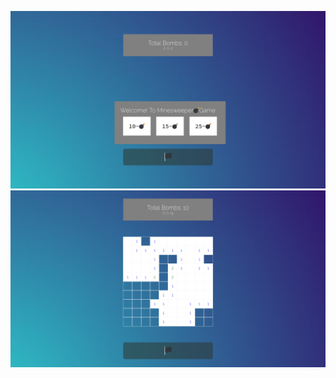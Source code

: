![Minesweeper Game Screenshot](./screenshots/minesweeper.png "Minesweeper Game Screenshot")
![Minesweeper Game Screenshot](./screenshots/minesweeper1.png "Minesweeper Game Screenshot")


